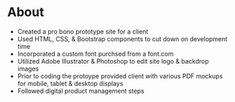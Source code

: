 # About
- Created a pro bono prototype site for a client
- Used HTML, CSS, & Bootstrap components to cut down on development time
- Incorporated a custom font purchsed from a font.com
- Utilized Adobe Illustrator & Photoshop to edit site logo & backdrop images
- Prior to coding the protoype provided client with various PDF mockups for mobile, tablet & desktop displays
- Followed digital product management steps 
